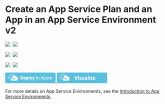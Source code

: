 # Create an App Service Plan and an App in an App Service Environment v2

<IMG SRC="https://azbotstorage.blob.core.windows.net/badges/201-web-app-asp-app-on-asev2-create/PublicLastTestDate.svg" />&nbsp;
<IMG SRC="https://azbotstorage.blob.core.windows.net/badges/201-web-app-asp-app-on-asev2-create/PublicDeployment.svg" />&nbsp;

<IMG SRC="https://azbotstorage.blob.core.windows.net/badges/201-web-app-asp-app-on-asev2-create/FairfaxLastTestDate.svg" />&nbsp;
<IMG SRC="https://azbotstorage.blob.core.windows.net/badges/201-web-app-asp-app-on-asev2-create/FairfaxDeployment.svg" />&nbsp;

<IMG SRC="https://azbotstorage.blob.core.windows.net/badges/201-web-app-asp-app-on-asev2-create/BestPracticeResult.svg" />&nbsp;
<IMG SRC="https://azbotstorage.blob.core.windows.net/badges/201-web-app-asp-app-on-asev2-create/CredScanResult.svg" />&nbsp;

<a href="https://portal.azure.com/#create/Microsoft.Template/uri/https%3A%2F%2Fraw.githubusercontent.com%2Fazure%2Fazure-quickstart-templates%2Fmaster%2F201-web-app-asp-app-on-asev2-create%2Fazuredeploy.json" target="_blank">
    <img src="https://raw.githubusercontent.com/Azure/azure-quickstart-templates/master/1-CONTRIBUTION-GUIDE/images/deploytoazure.png"/>
</a>
<a href="http://armviz.io/#/?load=https%3A%2F%2Fraw.githubusercontent.com%2FAzure%2Fazure-quickstart-templates%2Fmaster%2F201-web-app-asp-app-on-asev2-create%2Fazuredeploy.json" target="_blank">
    <img src="https://raw.githubusercontent.com/Azure/azure-quickstart-templates/master/1-CONTRIBUTION-GUIDE/images/visualizebutton.png"/>
</a>

For more details on App Service Environments, see the [Introduction to App Service Environments](https://docs.microsoft.com/azure/app-service/app-service-environment/app-service-env-intro/).
